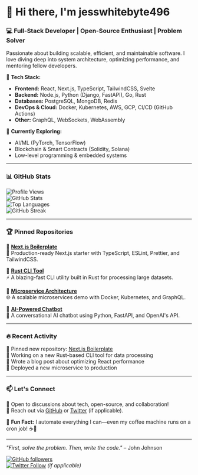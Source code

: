 # 👋 Hi there, I'm jesswhitebyte496  

### 💻 Full-Stack Developer | Open-Source Enthusiast | Problem Solver  

Passionate about building scalable, efficient, and maintainable software. I love diving deep into system architecture, optimizing performance, and mentoring fellow developers.  

🔹 **Tech Stack:**  
- **Frontend:** React, Next.js, TypeScript, TailwindCSS, Svelte  
- **Backend:** Node.js, Python (Django, FastAPI), Go, Rust  
- **Databases:** PostgreSQL, MongoDB, Redis  
- **DevOps & Cloud:** Docker, Kubernetes, AWS, GCP, CI/CD (GitHub Actions)  
- **Other:** GraphQL, WebSockets, WebAssembly  

🔹 **Currently Exploring:**  
- AI/ML (PyTorch, TensorFlow)  
- Blockchain & Smart Contracts (Solidity, Solana)  
- Low-level programming & embedded systems  

---

### 📊 GitHub Stats  

![Profile Views](https://komarev.com/ghpvc/?username=jesswhitebyte496&color=blueviolet&style=flat-square)  
![GitHub Stats](https://github-readme-stats.vercel.app/api?username=jesswhitebyte496&show_icons=true&theme=radical&hide_border=true&count_private=true)  
![Top Languages](https://github-readme-stats.vercel.app/api/top-langs/?username=jesswhitebyte496&layout=compact&theme=radical&hide_border=true)  
![GitHub Streak](https://streak-stats.demolab.com/?user=jesswhitebyte496&theme=radical&hide_border=true)  

---

### 🏆 Pinned Repositories  

🔹 **[Next.js Boilerplate](https://github.com/jesswhitebyte496/nextjs-boilerplate)**  
🚀 Production-ready Next.js starter with TypeScript, ESLint, Prettier, and TailwindCSS.  

🔹 **[Rust CLI Tool](https://github.com/jesswhitebyte496/rust-cli-tool)**  
⚡ A blazing-fast CLI utility built in Rust for processing large datasets.  

🔹 **[Microservice Architecture](https://github.com/jesswhitebyte496/microservice-demo)**  
🌐 A scalable microservices demo with Docker, Kubernetes, and GraphQL.  

🔹 **[AI-Powered Chatbot](https://github.com/jesswhitebyte496/ai-chatbot)**  
🤖 A conversational AI chatbot using Python, FastAPI, and OpenAI's API.  

---

### 🔥 Recent Activity  

<!--START_SECTION:activity-->  
📌 Pinned new repository: [Next.js Boilerplate](https://github.com/jesswhitebyte496/nextjs-boilerplate)  
🔨 Working on a new Rust-based CLI tool for data processing  
📝 Wrote a blog post about optimizing React performance  
🚀 Deployed a new microservice to production  
<!--END_SECTION:activity-->  

---

### 📫 Let's Connect  

💬 Open to discussions about tech, open-source, and collaboration!  
📧 Reach out via [GitHub](https://github.com/jesswhitebyte496) or [Twitter](#) (if applicable).  

🌟 **Fun Fact:** I automate everything I can—even my coffee machine runs on a cron job! ☕🤖  

---  

*"First, solve the problem. Then, write the code."* – John Johnson  

[![GitHub followers](https://img.shields.io/github/followers/jesswhitebyte496?style=social)](https://github.com/jesswhitebyte496)  
[![Twitter Follow](https://img.shields.io/twitter/follow/jesswhitebyte496?style=social)](https://twitter.com/jesswhitebyte496) *(if applicable)*
